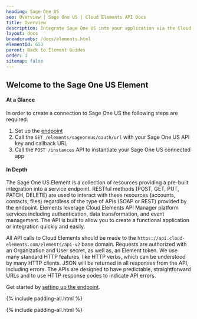 ```yaml
---
heading: Sage One US
seo: Overview | Sage One US | Cloud Elements API Docs
title: Overview
description: Integrate Sage One US into your application via the Cloud Elements APIs.
layout: docs
breadcrumbs: /docs/elements.html
elementId: 653
parent: Back to Element Guides
order: 1
sitemap: false
---
```


## Welcome to the Sage One US Element


#### At a Glance

In order to create a connection to Sage One US the following steps are required:

1. Set up the [endpoint](sage-one-us-endpoint-setup.html)
2. Call the `GET /elements/sageoneus/oauth/url` with your Sage One US API key and callback URL
3. Call the `POST /instances` API to instantiate your Sage One US connected app

#### In Depth

The Sage One US Element is a collection of resources providing a pre-built integration into a service endpoint. RESTful methods (POST, GET, PUT, PATCH, DELETE) are used to interact with these resources (accounts, contacts, files) regardless of the type of APIs (SOAP or REST) provided by the endpoint. Elements leverage Cloud Elements API Manager platform services including authentication, data transformation, and event management.  The API is built to allow you to create a functional application or integration quickly and easily.

All API calls to Cloud Elements should be made to the `https://api.cloud-elements.com/elements/api-v2` base domain. Requests are authorized with an Organization and User secret, as well as, an Element token.  We use many standard HTTP features, like HTTP verbs, which can be understood by many HTTP clients. JSON will be returned in all responses from the API, including errors. The APIs are designed to have predictable, straightforward URLs and to use HTTP response codes to indicate API errors.

Get started by [setting up the endpoint](sage-one-us-endpoint-setup.html).

{% include padding-all.html %}

{% include padding-all.html %}
